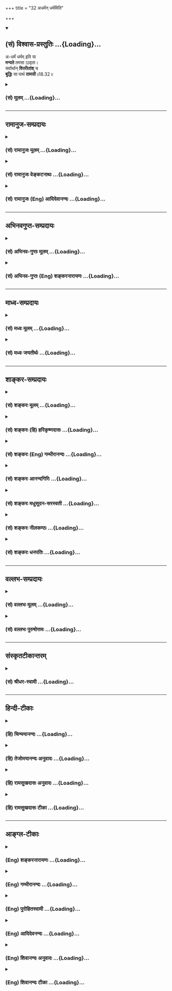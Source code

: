 +++
title = "32 अधर्मन् धर्ममिति"

+++
<div class="js_include" newlevelforh1="2" title="(सं) विश्वास-प्रस्तुतिः" unfilled url="/purANam_vaiShNavam/mahAbhAratam/06-bhIShma-parva/03-bhagavad-gItA-parva/saMskRtam/vishvAsa-prastutiH/18_moxa-saMnyAsa-yogaH/32_adharman_dharmami.md">
<details open><summary><h2>(सं) विश्वास-प्रस्तुतिः ...{Loading}...</h2></summary>

अ-धर्मं धर्मम् इति या  
**मन्यते** तमसा ऽऽवृता।  
सर्वार्थान् **विपरीतांश्** च  
**बुद्धिः** सा पार्थ **तामसी**॥18.32॥
</details>
</div>
<div class="js_include collapsed" newlevelforh1="3" title="(सं) मूलम्" unfilled url="/purANam_vaiShNavam/mahAbhAratam/06-bhIShma-parva/03-bhagavad-gItA-parva/saMskRtam/mUlam/18_moxa-saMnyAsa-yogaH/32_adharman_dharmami.md">
<details><summary><h3>(सं) मूलम् ...{Loading}...</h3></summary>

अधर्मं धर्ममिति या मन्यते तमसाऽऽवृता।  
सर्वार्थान्विपरीतांश्च बुद्धिः सा पार्थ तामसी।।18.32।।
</details>
</div>


_________________
## रामानुज-सम्प्रदायः
<div class="js_include collapsed" newlevelforh1="3" title="(सं) रामानुजः मूलम्" unfilled url="/purANam_vaiShNavam/mahAbhAratam/06-bhIShma-parva/03-bhagavad-gItA-parva/saMskRtam/rAmAnujaH/mUlam/18_moxa-saMnyAsa-yogaH/32_adharman_dharmami.md">
<details><summary><h3>(सं) रामानुजः मूलम् ...{Loading}...</h3></summary>

।।18.32।।**तामसी** तु बुद्धिः **तमसा आवृता** सती **सर्वार्थान् विपरीतान्
मन्यते अधर्मं धर्मं** धर्मं च अधर्मम्; सन्तं च अर्थम् असन्तम्; असन्तं च
अर्थं सन्तम्; परं च तत्त्वम् अपरम्; अपरं च तत्त्वं परम्; एवं सर्वं
विपरीतं मन्यते इत्यर्थः।

</details>
</div>
<div class="js_include collapsed" newlevelforh1="3" title="(सं) रामानुजः वेङ्कटनाथः" unfilled url="/purANam_vaiShNavam/mahAbhAratam/06-bhIShma-parva/03-bhagavad-gItA-parva/saMskRtam/rAmAnujaH/venkaTanAthaH/18_moxa-saMnyAsa-yogaH/32_adharman_dharmami.md">
<details><summary><h3>(सं) रामानुजः वेङ्कटनाथः ...{Loading}...</h3></summary>

  
  
।।18.32।। तामसी इत्यनेनैव तमोमूलत्वसिद्धेःतमसाऽऽवृता इत्यनेन
तादात्विकतमोनिरुद्धप्रसरत्वं विवक्षितमित्याह -- तमसाऽऽवृता
सतीति। सर्वार्थान् इत्यनेन सिद्धसाध्यरूपसमस्तानुक्तसङ्ग्रहमाह -- सन्तं
चार्थमसन्तमसन्तमित्यादिना। एतेन बाह्यानां कुदृष्टीनां च मतं तामसमिति
दर्शितम्। उक्तं च मनुना -- या वेदबाह्याः स्मृतयो याश्च काश्च कुदृष्टयः।
सर्वास्ता निष्फलाः प्रेत्य तमोनिष्ठा हि ताः स्मृताः \[मनुः12।95\] इति।
अत्र राजसतामसबुद्ध्योरियान्विशेषः -- असमग्रवेदनमन्यथावेदनं च
राजस्यांयथावन्न जानाति इति व्याख्यानात् तामस्यां तु सर्वं विपरीतं
मन्यते;सर्वार्थान् इत्युक्तेरित्येके। अन्ये त्वाहुः -- प्रकारान्यथात्वं
प्रकार्यन्यथात्वं च विशेषः। यद्यपि उभयत्राधिष्ठानभूते धर्मिण्यतद्धर्म
एवाध्यास्यते तथापि स्वरूपनिरूपकधर्मवैपरीत्ये तामसता यथा शुक्तिरजतभ्रमे
निरूपितस्वरूपविशेषकधर्मवैपरीत्ये तु राजसता यथा पीतशङ्खभ्रम इति।  
  

</details>
</div>
<div class="js_include collapsed" newlevelforh1="3" title="(सं) रामानुजः (Eng) आदिदेवानन्दः" unfilled url="/purANam_vaiShNavam/mahAbhAratam/06-bhIShma-parva/03-bhagavad-gItA-parva/saMskRtam/rAmAnujaH/english/AdidevAnandaH/18_moxa-saMnyAsa-yogaH/32_adharman_dharmami.md">
<details><summary><h3>(सं) रामानुजः (Eng) आदिदेवानन्दः ...{Loading}...</h3></summary>

18.32 That Buddhi is of the nature of Tamas which is 'enveloped in Tamas' and 'reverses every value.' The meaning is that it regards Adharma as Dharma and Dharma as Adharma, existent as non-existent, and non-existent as existent, and higher truth as the lower and the lower truth as the higher, and thus reverses every value.

</details>
</div>


_________________
## अभिनवगुप्त-सम्प्रदायः
<div class="js_include collapsed" newlevelforh1="3" title="(सं) अभिनव-गुप्तः मूलम्" unfilled url="/purANam_vaiShNavam/mahAbhAratam/06-bhIShma-parva/03-bhagavad-gItA-parva/saMskRtam/abhinava-guptaH/mUlam/18_moxa-saMnyAsa-yogaH/32_adharman_dharmami.md">
<details><summary><h3>(सं) अभिनव-गुप्तः मूलम् ...{Loading}...</h3></summary>

।।18.30 -- 18.32।। प्रवृत्तिमित्त्यादि तामसी मतेत्यन्तम्। अयथावत् --
असम्यक्।

</details>
</div>
<div class="js_include collapsed" newlevelforh1="3" title="(सं) अभिनव-गुप्तः (Eng) शङ्करनारायणः" unfilled url="/purANam_vaiShNavam/mahAbhAratam/06-bhIShma-parva/03-bhagavad-gItA-parva/saMskRtam/abhinava-guptaH/english/shankaranArAyaNaH/18_moxa-saMnyAsa-yogaH/32_adharman_dharmami.md">
<details><summary><h3>(सं) अभिनव-गुप्तः (Eng) शङ्करनारायणः ...{Loading}...</h3></summary>

18.30-32 Pravrttim etc. upto Tamasi mata. Incorrectly ; not properly.

</details>
</div>


_________________
## माध्व-सम्प्रदायः
<div class="js_include collapsed" newlevelforh1="3" title="(सं) मध्वः मूलम्" unfilled url="/purANam_vaiShNavam/mahAbhAratam/06-bhIShma-parva/03-bhagavad-gItA-parva/saMskRtam/madhvaH/mUlam/18_moxa-saMnyAsa-yogaH/32_adharman_dharmami.md">
<details><summary><h3>(सं) मध्वः मूलम् ...{Loading}...</h3></summary>

।।18.32।। Sri Madhvacharya did not comment on this sloka.,

</details>
</div>
<div class="js_include collapsed" newlevelforh1="3" title="(सं) मध्वः जयतीर्थः" unfilled url="/purANam_vaiShNavam/mahAbhAratam/06-bhIShma-parva/03-bhagavad-gItA-parva/saMskRtam/madhvaH/jayatIrthaH/18_moxa-saMnyAsa-yogaH/32_adharman_dharmami.md">
<details><summary><h3>(सं) मध्वः जयतीर्थः ...{Loading}...</h3></summary>

।।18.32।। Sri Jayatirtha did not comment on this sloka.  
  

</details>
</div>


_________________
## शाङ्कर-सम्प्रदायः
<div class="js_include collapsed" newlevelforh1="3" title="(सं) शङ्करः मूलम्" unfilled url="/purANam_vaiShNavam/mahAbhAratam/06-bhIShma-parva/03-bhagavad-gItA-parva/saMskRtam/shankaraH/mUlam/18_moxa-saMnyAsa-yogaH/32_adharman_dharmami.md">
<details><summary><h3>(सं) शङ्करः मूलम् ...{Loading}...</h3></summary>

।।18.32।। --,**अधर्मं** प्रतिषिद्धं **धर्मं** विहितम् **इति या मन्यते**
जानाति **तमसा आवृता** सती; **सर्वार्थान्** सर्वानेव ज्ञेयपदार्थान्
**विपरीतांश्च** विपरीतानेव विजानाति; **बुद्धिः सा पार्थ; तामसी**।।

</details>
</div>
<div class="js_include collapsed" newlevelforh1="3" title="(सं) शङ्करः (हि) हरिकृष्णदासः" unfilled url="/purANam_vaiShNavam/mahAbhAratam/06-bhIShma-parva/03-bhagavad-gItA-parva/saMskRtam/shankaraH/hindI/harikRShNadAsaH/18_moxa-saMnyAsa-yogaH/32_adharman_dharmami.md">
<details><summary><h3>(सं) शङ्करः (हि) हरिकृष्णदासः ...{Loading}...</h3></summary>

।।18.32।। हे पार्थ जो तमोगुणसे आवृत हुई बुद्धि अधर्मको -- निषिद्ध
कार्यको; धर्म मान लेती है; यानी शास्त्रविहित मान लेती है; तथा जाननेयोग्य
अन्यान्य समस्त पदार्थोंको भी; जो विपरीत ही समझती है; वह तामसी है।

</details>
</div>
<div class="js_include collapsed" newlevelforh1="3" title="(सं) शङ्करः (Eng) गम्भीरानन्दः" unfilled url="/purANam_vaiShNavam/mahAbhAratam/06-bhIShma-parva/03-bhagavad-gItA-parva/saMskRtam/shankaraH/english/gambhIrAnandaH/18_moxa-saMnyAsa-yogaH/32_adharman_dharmami.md">
<details><summary><h3>(सं) शङ्करः (Eng) गम्भीरानन्दः ...{Loading}...</h3></summary>

18.32 O Partha, sa, that; buddhih, intellect; tamasi, is born of tamas;
ya, which; tamasavrta, being covered by darkness; manyate, considers,
understands; adharmam, vice, what is prohibited; iti, as; dharmam,
virtue, what is prescribed; and ca, verily; perceives sarvarthan, all
things, all objects of knowledge without exception; viparitan, contrary
to what they are.

</details>
</div>
<div class="js_include collapsed" newlevelforh1="3" title="(सं) शङ्करः आनन्दगिरिः" unfilled url="/purANam_vaiShNavam/mahAbhAratam/06-bhIShma-parva/03-bhagavad-gItA-parva/saMskRtam/shankaraH/AnandagiriH/18_moxa-saMnyAsa-yogaH/32_adharman_dharmami.md">
<details><summary><h3>(सं) शङ्करः आनन्दगिरिः ...{Loading}...</h3></summary>

।।18.32।। धर्मशब्दो नपुंसकलिङ्गोऽपीत्यभिप्रेत्य धर्ममित्युक्तम्। तमसावृता
अविवेकेन वेष्टितेत्यर्थः। कार्याकार्यादीनुक्ताननुक्तांश्च संग्रहीतुं
सर्वार्थानित्युक्तं तद्व्याचष्टे -- **सर्वानेवेति।** विपरीतांश्चेति
चकारमवधारणे गृहीत्वा विपरीतानेवेत्युक्तम्।

</details>
</div>
<div class="js_include collapsed" newlevelforh1="3" title="(सं) शङ्करः मधुसूदन-सरस्वती" unfilled url="/purANam_vaiShNavam/mahAbhAratam/06-bhIShma-parva/03-bhagavad-gItA-parva/saMskRtam/shankaraH/madhusUdana-sarasvatI/18_moxa-saMnyAsa-yogaH/32_adharman_dharmami.md">
<details><summary><h3>(सं) शङ्करः मधुसूदन-सरस्वती ...{Loading}...</h3></summary>

।।18.32।। अधर्ममिति। तमसा विशेषदर्शनविरोधिना दोषेणावृता या बुद्धिरधर्मं
धर्ममिति मन्यतेऽदृष्टार्थे सर्वत्र विपर्यस्यति तथा
सर्वार्थान्सर्वान्दृष्टप्रयोजनानपि ज्ञेयपदार्थान् विपरीतानेव मन्यते सा
विपर्यवती बुद्धिस्तामसी।

</details>
</div>
<div class="js_include collapsed" newlevelforh1="3" title="(सं) शङ्करः नीलकण्ठः" unfilled url="/purANam_vaiShNavam/mahAbhAratam/06-bhIShma-parva/03-bhagavad-gItA-parva/saMskRtam/shankaraH/nIlakaNThaH/18_moxa-saMnyAsa-yogaH/32_adharman_dharmami.md">
<details><summary><h3>(सं) शङ्करः नीलकण्ठः ...{Loading}...</h3></summary>

।।18.32।।**अधर्ममिति।** विपरीतग्राहिणी बुद्धिस्तामसीत्यर्थः।

</details>
</div>
<div class="js_include collapsed" newlevelforh1="3" title="(सं) शङ्करः धनपतिः" unfilled url="/purANam_vaiShNavam/mahAbhAratam/06-bhIShma-parva/03-bhagavad-gItA-parva/saMskRtam/shankaraH/dhanapatiH/18_moxa-saMnyAsa-yogaH/32_adharman_dharmami.md">
<details><summary><h3>(सं) शङ्करः धनपतिः ...{Loading}...</h3></summary>

।।18.32।। राजसीं बुद्धिमुक्त्वा तामसीं तामाह -- अधर्मं प्रतिषिद्धं धर्मं
विहितमिति या मन्यते जानाति तमसाऽविवेकेनावृता वेष्टिता सती सर्वार्थानेव
ज्ञेयपदार्थान् विपरीतांश्च विपरीतमेव विजानाति साबद्धिस्तामसी। पार्थ; तव
नेयमुचितेति संबोधनाशयः।

</details>
</div>


_________________
## वल्लभ-सम्प्रदायः
<div class="js_include collapsed" newlevelforh1="3" title="(सं) वल्लभः मूलम्" unfilled url="/purANam_vaiShNavam/mahAbhAratam/06-bhIShma-parva/03-bhagavad-gItA-parva/saMskRtam/vallabhaH/mUlam/18_moxa-saMnyAsa-yogaH/32_adharman_dharmami.md">
<details><summary><h3>(सं) वल्लभः मूलम् ...{Loading}...</h3></summary>

।।18.32।। अधर्ममिति। तमसा अज्ञानेनाऽऽवृता सर्वार्थान्विपरीतान्मन्यते सा
तामसी।

</details>
</div>
<div class="js_include collapsed" newlevelforh1="3" title="(सं) वल्लभः पुरुषोत्तमः" unfilled url="/purANam_vaiShNavam/mahAbhAratam/06-bhIShma-parva/03-bhagavad-gItA-parva/saMskRtam/vallabhaH/puruShottamaH/18_moxa-saMnyAsa-yogaH/32_adharman_dharmami.md">
<details><summary><h3>(सं) वल्लभः पुरुषोत्तमः ...{Loading}...</h3></summary>

  
  
।।18.32।। तामसीमाह -- अधर्ममिति। या तमसा अज्ञानेनाऽऽवृता सती अधर्मं
भगवदिच्छाननुरूपमकर्तव्यं धर्मं फलदातृ कर्तव्यमिति मन्यते; च पुनः
सर्वार्थान् अकार्यकार्याभयभयादीन् विपरीतान् मन्यते; हे पार्थ सा
बुद्धिस्तामसी मन्तव्येत्यर्थः।  
  

</details>
</div>


_________________
## संस्कृतटीकान्तरम्
<div class="js_include collapsed" newlevelforh1="3" title="(सं) श्रीधर-स्वामी" unfilled url="/purANam_vaiShNavam/mahAbhAratam/06-bhIShma-parva/03-bhagavad-gItA-parva/saMskRtam/shrIdhara-svAmI/18_moxa-saMnyAsa-yogaH/32_adharman_dharmami.md">
<details><summary><h3>(सं) श्रीधर-स्वामी ...{Loading}...</h3></summary>

।।18.32।। तामसीं बुद्धिमाह **-- अधर्ममिति।** विपरीतग्राहिणी
बुद्धिस्तामसीत्यर्थः। बुद्धिरन्तःकरणं पूर्वोक्तम्। ज्ञानं तु तद्वृत्तिः।
धृतिरपि तद्वृत्तिरेव। यद्वा -- अन्तःकरणस्य धर्मिणो
बुद्धिरप्यध्यवसायलक्षणाद्वृत्तिरेव। इच्छाद्वेषादीनां तद्वृत्तीनां
बहुत्वेऽपि धर्माधर्मभयाभयसाधनत्वेन प्राधान्यादेतासां त्रैविध्यमुक्तम्।
उपलक्षणं चैतदन्यासाम्।

</details>
</div>


_________________
## हिन्दी-टीकाः
<div class="js_include collapsed" newlevelforh1="3" title="(हि) चिन्मयानन्दः" unfilled url="/purANam_vaiShNavam/mahAbhAratam/06-bhIShma-parva/03-bhagavad-gItA-parva/hindI/chinmayAnandaH/18_moxa-saMnyAsa-yogaH/32_adharman_dharmami.md">
<details><summary><h3>(हि) चिन्मयानन्दः ...{Loading}...</h3></summary>

।।18.32।। सात्त्विक बुद्धि का पदार्थ ज्ञान यथार्थ होता है; तो राजसी
बुद्धि का सन्देहात्मक किन्तु तामसी बुद्धि तो वस्तु को उसके मूलस्वरूप से
सर्वथा विपरीत रूप में जानती है। धर्म को अधर्म और अधर्म को धर्म मानना इस
बुद्धि का कार्य है। वस्तुत तामसी बुद्धि कोई बुद्धि ही नहीं कही जा सकती।
वह तो विपरीत ज्ञानों की एक गठरी ही है। विपरीत निष्कर्षों पर पहुँचने की
इसकी क्षमता अद्भुत है इसका कारण है; अज्ञानावरण का अन्धकार और अहंकार का
अंधोन्माद। अगले श्लोक में त्रिविध धृति का वर्णन करते हैं हे पार्थ योग के
द्वारा जिस अव्याभिचारिणी धृति (धारणा) से मनुष्य मन; प्राण और इन्द्रियों
की क्रियाओं को धारण करता है; वह धृति,

</details>
</div>
<div class="js_include collapsed" newlevelforh1="3" title="(हि) तेजोमयानन्दः अनुवादः" unfilled url="/purANam_vaiShNavam/mahAbhAratam/06-bhIShma-parva/03-bhagavad-gItA-parva/hindI/tejomayAnandaH/anuvAdaH/18_moxa-saMnyAsa-yogaH/32_adharman_dharmami.md">
<details><summary><h3>(हि) तेजोमयानन्दः अनुवादः ...{Loading}...</h3></summary>

।।18.32।। हे पार्थ ! तमस् (अज्ञान अन्ध:कार) से आवृत जो बुद्धि अधर्म को
ही धर्म मानती है और सभी पदार्थों को विपरीत रूप से जानती है, वह बुद्धि
तामसी है।।

</details>
</div>
<div class="js_include collapsed" newlevelforh1="3" title="(हि) रामसुखदासः अनुवादः" unfilled url="/purANam_vaiShNavam/mahAbhAratam/06-bhIShma-parva/03-bhagavad-gItA-parva/hindI/rAmasukhadAsaH/anuvAdaH/18_moxa-saMnyAsa-yogaH/32_adharman_dharmami.md">
<details><summary><h3>(हि) रामसुखदासः अनुवादः ...{Loading}...</h3></summary>

।।18.32।। हे पृथानन्दन ! तमोगुणसे घिरी हुई जो बुद्धि अधर्मको धर्म और
सम्पूर्ण चीजोंको उलटा मान लेती है, वह तामसी है।

</details>
</div>
<div class="js_include collapsed" newlevelforh1="3" title="(हि) रामसुखदासः टीका" unfilled url="/purANam_vaiShNavam/mahAbhAratam/06-bhIShma-parva/03-bhagavad-gItA-parva/hindI/rAmasukhadAsaH/TIkA/18_moxa-saMnyAsa-yogaH/32_adharman_dharmami.md">
<details><summary><h3>(हि) रामसुखदासः टीका ...{Loading}...</h3></summary>

।।18.32।।***व्याख्या --***  **अधर्मं धर्ममिति या मन्यते तमसावृता --**
ईश्वरकी निन्दा करना शास्त्र; वर्ण; आश्रम और लोकमर्यादाके विपरीत काम करना
मातापिताके साथ अच्छा बर्ताव न करना सन्तमहात्मा; गुरुआचार्य आदिका अपमान
करना झूठ; कपट; बेईमानी; जालसाजी; अभक्ष्य भोजन; परस्त्रीगमन आदि
शास्त्रनिषिद्ध पापकर्मोंको धर्म मानना -- यह सब अधर्मको धर्म मानना
है। अपने शास्त्र; वर्ण; आश्रमकी मर्यादामें चलना मातापिताकी आज्ञाका पालन
करना तथा उनकी तनमनधनसे सेवा करना संतमहात्माओंके उपदेशोंके अनुसार अपना
जीवन बनाना धार्मिक ग्रन्थोंका पठनपाठन करना दूसरोंकी सेवाउपकार करना
शुद्धपवित्र भोजन करना आदि शास्त्रविहित कर्मोंको उचित न मानना -- यह
धर्मको अधर्म मानना है। तामसी बुद्धिवाले मनुष्योंके विचार होते हैं कि
शास्त्रकारोंने; ब्राह्मणोंने अपनेको बड़ा बता दिया और,तरहतरहके नियम बनाकर
लोगोंको बाँध दिया; जिससे भारत परतन्त्र हो गया जबतक ये शास्त्र रहेंगे; ये
धार्मिक पुस्तकें रहेंगी; तबतक भारतका उत्थान नहीं होगा; भारत परतन्त्रताकी
बेड़ीमें ही जकड़ा हुआ रहेगा; आदिआदि। इसलिये वे मर्यादाओंको तोड़नेमें ही
धर्म मानते हैं।**सर्वार्थान्विपरीतांश्च --** आत्माको स्वरूप न मानकर
शरीरको ही स्वरूप मानना ईश्वरको न मान करके दृश्य जगत्को ही सच्चा मानना
दूसरोंको तुच्छ समझकर अपनेको ही सबसे बड़ा मानना दूसरोंको मूर्ख समझकर
अपनेको ही पढ़ालिखा; विद्वान् समझना जितने संतमहात्मा हो गये हैं; उनकी
मान्यताओंसे अपनी मान्यताको श्रेष्ठ मानना सच्चे सुखकी तरफ ध्यान न देकर
वर्तमानमें मिलनेवाले संयोगजन्य सुखको ही सच्चा मानना न करनेयोग्य कार्यको
ही अपना कर्तव्य समझना अपवित्र वस्तुओंको ही पवित्र मानना -- यह सम्पूर्ण
चीजोंको उलटा मानना है।  
  
**बुद्धिः सा पार्थ तामसी --** तमोगुणसे आवृत जो बुद्धि अधर्मको धर्म;
धर्मको अधर्म और अच्छेको बुरा; सुलटेको उलटा मानती है; वह बुद्धि तामसी है।
यह तामसी बुद्धि ही मनुष्यको अधोगतिमें ले जानेवाली है -- **अधो गच्छन्ति
तामसाः** (गीता 14। 18)। इसलिये अपना उद्धार चाहनेवालेको इसका सर्वथा त्याग
कर देना चाहिये।  
  
***सम्बन्ध --***  अब भगवान् सात्त्विकी धृतिके लक्षण बताते हैं।

</details>
</div>


_________________
## आङ्ग्ल-टीकाः
<div class="js_include collapsed" newlevelforh1="3" title="(Eng) शङ्करनारायणः" unfilled url="/purANam_vaiShNavam/mahAbhAratam/06-bhIShma-parva/03-bhagavad-gItA-parva/english/shankaranArAyaNaH/18_moxa-saMnyAsa-yogaH/32_adharman_dharmami.md">
<details><summary><h3>(Eng) शङ्करनारायणः ...{Loading}...</h3></summary>

18.32. The intellect which, containing darkness (ignorance), conceives the unrighteous one as righteous and all things topsy-turvy-that intellect is deemed to be of the Tamas (Strand).

</details>
</div>
<div class="js_include collapsed" newlevelforh1="3" title="(Eng) गम्भीरानन्दः" unfilled url="/purANam_vaiShNavam/mahAbhAratam/06-bhIShma-parva/03-bhagavad-gItA-parva/english/gambhIrAnandaH/18_moxa-saMnyAsa-yogaH/32_adharman_dharmami.md">
<details><summary><h3>(Eng) गम्भीरानन्दः ...{Loading}...</h3></summary>

18.32 O Parhta, that intellect is born of tamas which, being covered by darkness, considers vice as virtue, and verily perceives all things contrary ot what they are.

</details>
</div>
<div class="js_include collapsed" newlevelforh1="3" title="(Eng) पुरोहितस्वामी" unfilled url="/purANam_vaiShNavam/mahAbhAratam/06-bhIShma-parva/03-bhagavad-gItA-parva/english/purohitasvAmI/18_moxa-saMnyAsa-yogaH/32_adharman_dharmami.md">
<details><summary><h3>(Eng) पुरोहितस्वामी ...{Loading}...</h3></summary>

18.32 And that which, shrouded in Ignorance, thinks wrong right, and sees everything perversely, O Arjuna, that intellect is ruled by Darkness.

</details>
</div>
<div class="js_include collapsed" newlevelforh1="3" title="(Eng) आदिदेवनन्दः" unfilled url="/purANam_vaiShNavam/mahAbhAratam/06-bhIShma-parva/03-bhagavad-gItA-parva/english/AdidevanandaH/18_moxa-saMnyAsa-yogaH/32_adharman_dharmami.md">
<details><summary><h3>(Eng) आदिदेवनन्दः ...{Loading}...</h3></summary>

18.32 That Buddhi, O Arjuna, which, enveloped in darkness, regards Adharma as Dharma and which reverses every value, is Tamasika.

</details>
</div>
<div class="js_include collapsed" newlevelforh1="3" title="(Eng) शिवानन्दः अनुवादः" unfilled url="/purANam_vaiShNavam/mahAbhAratam/06-bhIShma-parva/03-bhagavad-gItA-parva/english/shivAnandaH/anuvAdaH/18_moxa-saMnyAsa-yogaH/32_adharman_dharmami.md">
<details><summary><h3>(Eng) शिवानन्दः अनुवादः ...{Loading}...</h3></summary>

18.32 That, which, enveloped in darkness, sees Adharma as Dharma and all things perverted that intellect, O Arjuna, is Tamasic (dark).

</details>
</div>
<div class="js_include collapsed" newlevelforh1="3" title="(Eng) शिवानन्दः टीका" unfilled url="/purANam_vaiShNavam/mahAbhAratam/06-bhIShma-parva/03-bhagavad-gItA-parva/english/shivAnandaH/TIkA/18_moxa-saMnyAsa-yogaH/32_adharman_dharmami.md">
<details><summary><h3>(Eng) शिवानन्दः टीका ...{Loading}...</h3></summary>

18.32 अधर्मम् Adharma; धर्मम् Dharma; इति thus; या which; मन्यते thinks;
तमसा by darkness; आवृता enveloped; सर्वार्थान् all things; विपरीतान्
perverted; च and; बुद्धिः intellect; सा that; पार्थ O Partha; तामसी
Tamasic (dark).Commentary That intellect which regards righteous acts as evil; and considers right things to be false; which treats everything in a contrary sense and looks upon virtues as if they were vices and takes everything that the scriptures declare to be good as being entirely wrong; is Tamasic. It views all things in a perverted light.Thus; O Arjuna; I have explained to thee the three aspects of the intellect. Now listen to the explanation of the characteristics of the three aspects of firmness.

</details>
</div>
